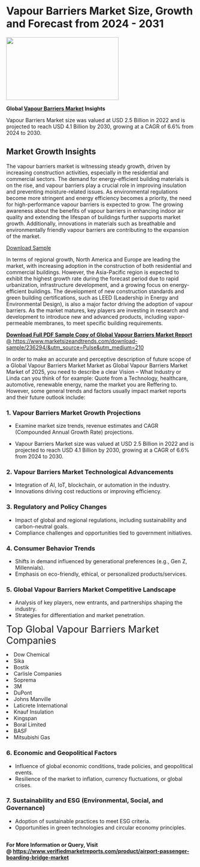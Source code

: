<H1>Vapour Barriers Market Size, Growth and Forecast from 2024 - 2031</H1><img class="aligncenter size-medium wp-image-584254" src="https://thirdeyenews.in/wp-content/uploads/2024/09/Global-Market-Research-300x168.jpeg" alt="" width="300" height="168" /><p><strong>Global&nbsp;<a href="https://www.marketsizeandtrends.com/download-sample/236294/&amp;utm_source=Pulse&amp;utm_medium=210">Vapour Barriers Market</a> Insights</strong></p><p>Vapour Barriers Market size was valued at USD 2.5 Billion in 2022 and is projected to reach USD 4.1 Billion by 2030, growing at a CAGR of 6.6% from 2024 to 2030.</p><p><h2>Market Growth Insights</h2> <p>The vapour barriers market is witnessing steady growth, driven by increasing construction activities, especially in the residential and commercial sectors. The demand for energy-efficient building materials is on the rise, and vapour barriers play a crucial role in improving insulation and preventing moisture-related issues. As environmental regulations become more stringent and energy efficiency becomes a priority, the need for high-performance vapour barriers is expected to grow. The growing awareness about the benefits of vapour barriers in enhancing indoor air quality and extending the lifespan of buildings further supports market growth. Additionally, innovations in materials such as breathable and environmentally friendly vapour barriers are contributing to the expansion of the market.</p> <p><a href="download_link">Download Sample</a></p> <p>In terms of regional growth, North America and Europe are leading the market, with increasing adoption in the construction of both residential and commercial buildings. However, the Asia-Pacific region is expected to exhibit the highest growth rate during the forecast period due to rapid urbanization, infrastructure development, and a growing focus on energy-efficient buildings. The development of new construction standards and green building certifications, such as LEED (Leadership in Energy and Environmental Design), is also a major factor driving the adoption of vapour barriers. As the market matures, key players are investing in research and development to introduce new and advanced products, including vapor-permeable membranes, to meet specific building requirements. <p><a href="get_more_link"></p><p><span class=""><strong>Download Full PDF Sample Copy of Global Vapour Barriers Market Report</strong> @ <a href="https://www.marketsizeandtrends.com/download-sample/236294/&amp;utm_source=Pulse&amp;utm_medium=210" target="_blank">https://www.marketsizeandtrends.com/download-sample/236294/&amp;utm_source=Pulse&amp;utm_medium=210</a></span></p><p>In order to make an accurate and perceptive description of future scope of a Global&nbsp;Vapour Barriers Market Market as Global&nbsp;Vapour Barriers Market Market of 2025, you need to describe a clear Vision &ndash; What Industry or Linda can you think of for example: Quote from a Technology, healthcare, automotive, renewable energy, name the market you are Reffering to. However, some general trends and factors usually impact market reports and their future outlook include:</p><h3>1.&nbsp;<strong>Vapour Barriers Market Growth Projections</strong></h3><ul><li>Examine market size trends, revenue estimates and CAGR (Compounded Annual Growth Rate) projections.</li><li><p>Vapour Barriers Market size was valued at USD 2.5 Billion in 2022 and is projected to reach USD 4.1 Billion by 2030, growing at a CAGR of 6.6% from 2024 to 2030.</p></li></ul><h3>2.&nbsp;<strong>Vapour Barriers Market Technological Advancements</strong></h3><ul><li>Integration of AI, IoT, blockchain, or automation in the industry.</li><li>Innovations driving cost reductions or improving efficiency.</li></ul><h3>3.&nbsp;<strong>Regulatory and Policy Changes</strong></h3><ul><li>Impact of global and regional regulations, including sustainability and carbon-neutral goals.</li><li>Compliance challenges and opportunities tied to government initiatives.</li></ul><h3>4.&nbsp;<strong>Consumer Behavior Trends</strong></h3><ul><li>Shifts in demand influenced by generational preferences (e.g., Gen Z, Millennials).</li><li>Emphasis on eco-friendly, ethical, or personalized products/services.</li></ul><h3>5.&nbsp;<strong>Global Vapour Barriers Market Competitive Landscape</strong></h3><ul><li>Analysis of key players, new entrants, and partnerships shaping the industry.</li><li>Strategies for differentiation and market penetration.</li></ul><p data-pm-slice="1 1 []"><span style="color: inherit; font-family: inherit; font-size: 25px;">Top Global Vapour Barriers Market Companies</span></p><div class="" data-test-id=""><p><li>Dow Chemical</li><li> Sika</li><li> Bostik</li><li> Carlisle Companies</li><li> Soprema</li><li> 3M</li><li> DuPont</li><li> Johns Manville</li><li> Laticrete International</li><li> Knauf Insulation</li><li> Kingspan</li><li> Boral Limited</li><li> BASF</li><li> Mitsubishi Gas</li></p></div><h3>6.&nbsp;<strong>Economic and Geopolitical Factors</strong></h3><ul><li>Influence of global economic conditions, trade policies, and geopolitical events.</li><li>Resilience of the market to inflation, currency fluctuations, or global crises.</li></ul><h3>7.&nbsp;<strong>Sustainability and ESG (Environmental, Social, and Governance)</strong></h3><ul><li>Adoption of sustainable practices to meet ESG criteria.</li><li>Opportunities in green technologies and circular economy principles.</li></ul><h2><strong style="font-size: 14px;">For More Information or Query, Visit @&nbsp;</strong><a style="background-color: #ffffff; font-size: 14px;" href="https://www.marketsizeandtrends.com/report/vapour-barriers-market/" target="_blank">https://www.verifiedmarketreports.com/product/airport-passenger-boarding-bridge-market</a></h2>
